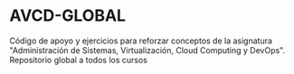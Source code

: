 # AVCD-GLOBAL
Código de apoyo y ejercicios para reforzar conceptos de la asignatura "Administración de Sistemas, Virtualización, Cloud Computing y DevOps". Repositorio global a todos los cursos
